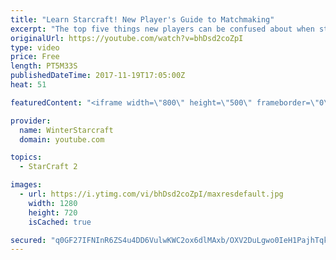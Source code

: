 ```yaml
---
title: "Learn Starcraft! New Player's Guide to Matchmaking"
excerpt: "The top five things new players can be confused about when starting off playing Starcraft 2!"
originalUrl: https://youtube.com/watch?v=bhDsd2coZpI
type: video
price: Free
length: PT5M33S
publishedDateTime: 2017-11-19T17:05:00Z
heat: 51

featuredContent: "<iframe width=\"800\" height=\"500\" frameborder=\"0\" src=\"https://www.youtube.com/embed/bhDsd2coZpI\" allow=\"accelerometer; autoplay; encrypted-media; gyroscope; picture-in-picture\" allowfullscreen></iframe>"

provider:
  name: WinterStarcraft
  domain: youtube.com

topics:
  - StarCraft 2

images:
  - url: https://i.ytimg.com/vi/bhDsd2coZpI/maxresdefault.jpg
    width: 1280
    height: 720
    isCached: true

secured: "q0GF27IFNInR6ZS4u4DD6VulwKWC2ox6dlMAxb/OXV2DuLgwo0IeH1PajhTqkJBQS0YKrdzC/J/LoqmpYCW4V3Lji2Y9Hq4CU/aokjrf634cvyr2bpbMxqG+I37Fxqs0p6DNmu7gwBm8rYEHCthgMyFVq10Oh0IQYd0iR6KEZom+rq3tTXj5BIK/L0TgfLVjDUmH3sYYnq8Hax6aRhATr/CLYzKTNUN/IndJLgkegPzT2lo9QyKj2/xgvcgRRNnbfMwH+05G4Fi/KOO9aBQhNp5+xqY+1+Ph7afVKDsNDYv7oSZzhXq7noof5chRdT5zAUMOOTLgkG7JxDe4+zc4FHfsZXOeTKehqwZ+JtufY1DWLbiY5IGodbC4ptzyD9Wtm8ZrCq2LZs7EWRj4Tp2WWX8W6RtgKTukLjnEhLKN0Rw=;UNLCI/N6UEeXXWcoiUxVQA=="
---
```


